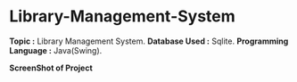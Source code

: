 # Library-Management-System
**Topic :** Library Management System. **Database Used :** Sqlite. **Programming Language :** Java(Swing).

**ScreenShot of Project**
